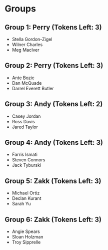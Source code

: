 # Groups

## Group 1: Perry (Tokens Left: 3)
* Stella Gordon-Zigel
* Wilner Charles
* Meg MacIver

## Group 2: Perry (Tokens Left: 3)
* Ante Bozic
* Dan McQuade
* Darrel Everett Butler

## Group 3: Andy (Tokens Left: 2)
* Casey Jordan
* Ross Davis
* Jared Taylor

## Group 4: Andy (Tokens Left: 3)
* Farris Ismati
* Steven Connors
* Jack Tyburski

## Group 5: Zakk (Tokens Left: 3)
* Michael Ortiz
* Declan Kurant
* Sarah Yu

## Group 6: Zakk (Tokens Left: 3)
* Angie Spears
* Sloan Holzman
* Troy Sipprelle
